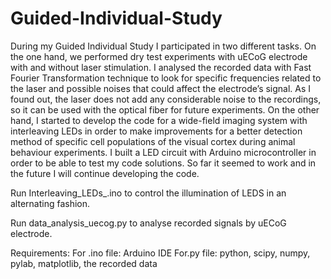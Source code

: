 # Guided-Individual-Study

During my Guided Individual Study I participated in two different tasks. On the one hand, we
performed dry test experiments with uECoG electrode with and without laser stimulation. I analysed
the recorded data with Fast Fourier Transformation technique to look for specific frequencies related
to the laser and possible noises that could affect the electrode’s signal. As I found out, the laser does
not add any considerable noise to the recordings, so it can be used with the optical fiber for future
experiments. On the other hand, I started to develop the code for a wide-field imaging system with
interleaving LEDs in order to make improvements for a better detection method of specific cell
populations of the visual cortex during animal behaviour experiments. I built a LED circuit with Arduino
microcontroller in order to be able to test my code solutions. So far it seemed to work and in the future
I will continue developing the code.

Run Interleaving_LEDs_.ino to control the illumination of LEDS in an alternating fashion.

Run data_analysis_uecog.py to analyse recorded signals by uECoG electrode. 

Requirements:
For .ino file: Arduino IDE
For.py file: python, scipy, numpy, pylab, matplotlib, the recorded data
